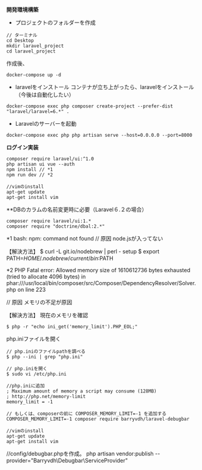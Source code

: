 **開発環境構築**
- プロジェクトのフォルダーを作成
```
// ターミナル
cd Desktop
mkdir laravel_project
cd laravel_project
```

作成後、
```
docker-compose up -d
```

- laravelをインストール
コンテナが立ち上がったら、laravelをインストール（今後は自動化したい）
```
docker-compose exec php composer create-project --prefer-dist "laravel/laravel=6.*" .
```

-  Laravelのサーバーを起動
```
docker-compose exec php php artisan serve --host=0.0.0.0 --port=8000
```

**ログイン実装**
```
composer require laravel/ui:^1.0
php artisan ui vue --auth
npm install // *1
npm run dev // *2
```

```
//vimのinstall
apt-get update
apt-get install vim
```

**DBのカラムの名前変更時に必要（Laravel６.２の場合）
```
composer require laravel/ui:1.*
composer require "doctrine/dbal:2.*"
```

*1 bash: npm: command not found // 原因 node.jsが入ってない

【解決方法】
$ curl -L git.io/nodebrew | perl - setup
$ export PATH=$HOME/.nodebrew/current/bin:$PATH

*2 PHP Fatal error:  Allowed memory size of 1610612736 bytes exhausted (tried to allocate 4096 bytes) in phar:///usr/local/bin/composer/src/Composer/DependencyResolver/Solver.php on line 223

// 原因 メモリの不足が原因

【解決方法】
現在のメモリを確認
```
$ php -r "echo ini_get('memory_limit').PHP_EOL;"
```
php.iniファイルを開く
```
// php.iniのファイルpathを調べる
$ php --ini | grep "php.ini"

// php.iniを開く
$ sudo vi /etc/php.ini

//php.iniに追加
; Maximum amount of memory a script may consume (128MB)
; http://php.net/memory-limit
memory_limit = -1

// もしくは、composerの前に COMPOSER_MEMORY_LIMIT=-1 を追加する
COMPOSER_MEMORY_LIMIT=-1 composer require barryvdh/laravel-debugbar
```

```
//vimのinstall
apt-get update
apt-get install vim
```
//config/debugbar.phpを作成。
php artisan vendor:publish --provider="Barryvdh\Debugbar\ServiceProvider"
```